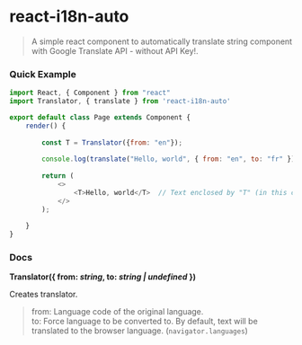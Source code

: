 # react-i18n-auto

> A simple react component to automatically translate string component with Google Translate API - without API Key!.



### Quick Example

```javascript
import React, { Component } from "react"
import Translator, { translate } from 'react-i18n-auto'

export default class Page extends Component {
    render() {
    
        const T = Translator({from: "en"});
        
        console.log(translate("Hello, world", { from: "en", to: "fr" }))  // => "Bonjour le monde"
        
        return (
            <>
                <T>Hello, world</T>  // Text enclosed by "T" (in this case) will be translated.
            </>
        );
        
    }
}
```



### Docs

**Translator({ from: *string*, to: *string | undefined* })**

Creates translator.

> from:	Language code of the original language.  
> to:	Force language to be converted to. By default, text will be translated to the browser language. (```navigator.languages```)
